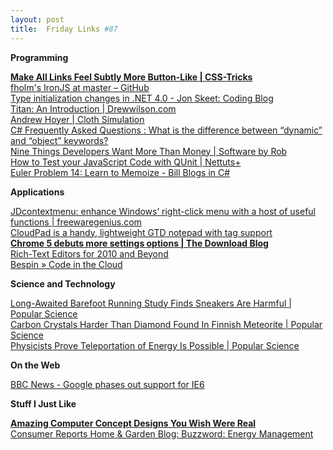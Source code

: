 ```yaml
---
layout: post
title:  Friday Links #87
---
```

**Programming**

[**Make All Links Feel Subtly More Button-Like | CSS-Tricks**](http://css-tricks.com/one-pixel-shift-buttons/)   
[fholm's IronJS at master – GitHub](http://github.com/fholm/IronJS#readme)   
[Type initialization changes in .NET 4.0 - Jon Skeet: Coding Blog](http://msmvps.com/blogs/jon_skeet/archive/2010/01/26/type-initialization-changes-in-net-4-0.aspx)   
[Titan: An Introduction | Drewwilson.com](http://code.drewwilson.com/entry/titan-an-introduction)   
[Andrew Hoyer | Cloth Simulation](http://www.andrew-hoyer.com/experiments/cloth)   
[C# Frequently Asked Questions : What is the difference between “dynamic” and “object” keywords?](http://blogs.msdn.com/csharpfaq/archive/2010/01/25/what-is-the-difference-between-dynamic-and-object-keywords.aspx)   
[Nine Things Developers Want More Than Money | Software by Rob](http://www.softwarebyrob.com/2006/10/31/nine-things-developers-want-more-than-money/)   
[How to Test your JavaScript Code with QUnit | Nettuts+](http://net.tutsplus.com/tutorials/javascript-ajax/how-to-test-your-javascript-code-with-qunit/)   
[Euler Problem 14: Learn to Memoize - Bill Blogs in C#](http://srtsolutions.com/blogs/billwagner/archive/2010/02/04/euler-problem-14-learn-to-memoize.aspx?utm_source=feedburner&utm_medium=feed&utm_campaign=Feed%3A+billwagner+%28Bill+Blogs+in+C%23%29&utm_content=Google+Reader)

**Applications**

[JDcontextmenu: enhance Windows’ right-click menu with a host of useful functions | freewaregenius.com ](http://www.freewaregenius.com/2010/01/25/jdcontextmenu-enhance-windows-right-click-menu-with-a-host-of-useful-functions/?utm_source=feedburner&utm_medium=feed&utm_campaign=Feed%3A+Freewaregeniuscom+%28freewaregenius.com%29&utm_content=Google+Reader)   
[CloudPad is a handy, lightweight GTD notepad with tag support](http://www.downloadsquad.com/2010/01/29/cloudpad-free-note-task-gtd-app-windows-tag-support/)   
[**Chrome 5 debuts more settings options | The Download Blog**](http://download.cnet.com/8301-2007_4-10444735-12.html?part=rss&subj=news&tag=2547-1_3-0-20)   
[Rich-Text Editors for 2010 and Beyond](http://sixrevisions.com/user-interface/rich-text-editors-for-2010-and-beyond/)   
[Bespin » Code in the Cloud](https://bespin.mozilla.com/)

**Science and Technology**

[Long-Awaited Barefoot Running Study Finds Sneakers Are Harmful | Popular Science](http://www.popsci.com/science/article/2010-01/barefoot-running-study-finds-your-sneakers-are-unnatural)   
[Carbon Crystals Harder Than Diamond Found In Finnish Meteorite | Popular Science](http://www.popsci.com/science/article/2010-02/carbon-compounds-harder-diamond-found-finish-meteorite)   
[Physicists Prove Teleportation of Energy Is Possible | Popular Science](http://www.popsci.com/science/article/2010-02/physicists-prove-teleportation-energy-theoretically-possible)

**On the Web**

[BBC News - Google phases out support for IE6](http://news.bbc.co.uk/2/hi/technology/8488751.stm)

**Stuff I Just Like**

[**Amazing Computer Concept Designs You Wish Were Real**](http://sixrevisions.com/design-showcase-inspiration/amazing-computer-concept-designs-you-wish-were-real/)   
[Consumer Reports Home & Garden Blog: Buzzword: Energy Management ](http://blogs.consumerreports.org/home/2010/02/energy-management-consumer-reports-buzzword-ge-home-energy-manager-whirlpool-demand-response-pricing.html)
